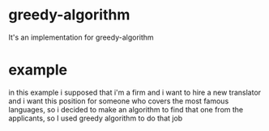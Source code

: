 # greedy-algorithm
It's an implementation for greedy-algorithm
# example
in this example i supposed that i'm a firm and i want to hire a new translator and i want this position for someone who covers the most famous languages,
so i decided to make an algorithm to find that one from the applicants, so I used greedy algorithm to do that job

